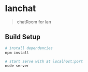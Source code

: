 # lanchat

> chatRoom for lan

## Build Setup

``` bash
# install dependencies
npm install

# start serve with at localhost:port
node server
